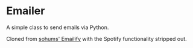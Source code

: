 # Emailer

A simple class to send emails via Python.

Cloned from [sohums' Emailify](https://github.com/sohums/Emailify) with the Spotify functionality stripped out.
